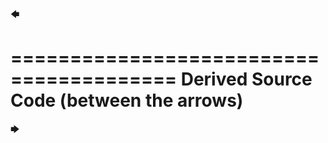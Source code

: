 🡄

========================================
Derived Source Code (between the arrows)
========================================

🡆
